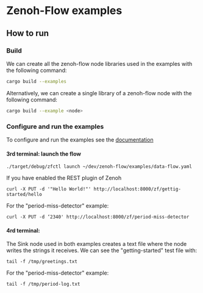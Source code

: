 # Zenoh-Flow examples

## How to run

### Build

We can create all the zenoh-flow node libraries used in the examples with the following command:
   ```bash
  cargo build --examples
   ```

Alternatively, we can create a single library of a zenoh-flow node with the following command:
   ```bash
  cargo build --example <node>
   ```

### Configure and run the examples

To configure and run the examples see the [documentation](https://github.com/eclipse-zenoh/zenoh-flow/wiki/Installation-(v0.4.0)#zenoh-plugin)

#### 3rd terminal: launch the flow

```shell
./target/debug/zfctl launch ~/dev/zenoh-flow/examples/data-flow.yaml
```

If you have enabled the REST plugin of Zenoh
```shell
curl -X PUT -d '"Hello World!"' http://localhost:8000/zf/gettig-started/hello
```

For the "period-miss-detector" example:

```shell
curl -X PUT -d ‘2340' http://localhost:8000/zf/period-miss-detector
```
#### 4rd terminal:

The Sink node used in both examples creates a text file where the node writes the strings it receives.
We can see the "getting-started" test file with:

```
tail -f /tmp/greetings.txt
```

For the "period-miss-detector" example:

```
tail -f /tmp/period-log.txt
```

